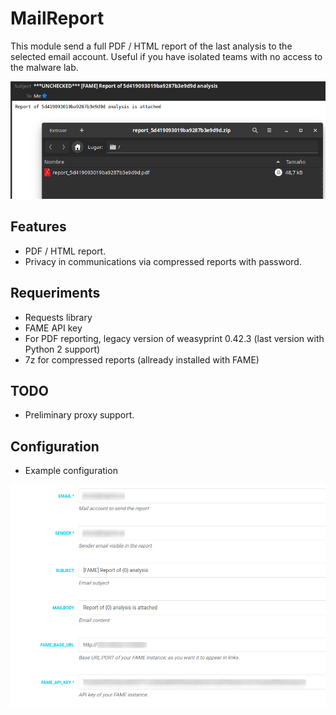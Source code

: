 # MailReport

This module send a full PDF / HTML report of the last analysis to the selected email account. Useful if you have isolated teams with no access to the malware lab.

![MailReport](mailreport_message.png)

## Features

- PDF / HTML report.
- Privacy in communications via compressed reports with password.

## Requeriments

- Requests library
- FAME API key
- For PDF reporting, legacy version of weasyprint 0.42.3 (last version with Python 2 support)
- 7z for compressed reports (allready installed with FAME)

## TODO

- Preliminary proxy support.

## Configuration

- Example configuration


![MailReport](mailreport_config.png)

